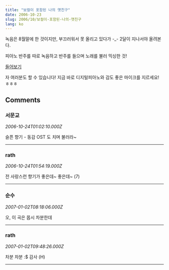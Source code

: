 ```yaml
---
title: "보컬이 포함된 나의 옛친구"
date: 2006-10-23
slug: 2006/10/보컬이-포함된-나의-옛친구
lang: ko
---
```


녹음은 8월말에 한 것이지만, 부끄러워서 못 올리고 있다가 -_-
2달이 지나서야 올려본다.

피아노 반주를 따로 녹음하고
반주를 들으며 노래를 불러 믹싱한 것!

[들어보기](/files/oldfriend_voc.mp3)

자 여러분도 할 수 있습니다! 
지금 바로 디지털피아노와 감도 좋은 마이크를 지르세요! ㅎㅎㅎ

## Comments

### 서문교
*2006-10-24T01:02:10.000Z*

슬픈 향기 - 동감 OST 도 치며 불러라~

---

### rath
*2006-10-24T01:54:19.000Z*

전 사랑스런 향기가 좋은데~ 좋은데~ (7)

---

### 순수
*2007-01-02T08:18:06.000Z*

오, 이 곡은 몹시 차분한데

---

### rath
*2007-01-02T09:48:26.000Z*

차분 차분 :$ 
감사 (H)

---

